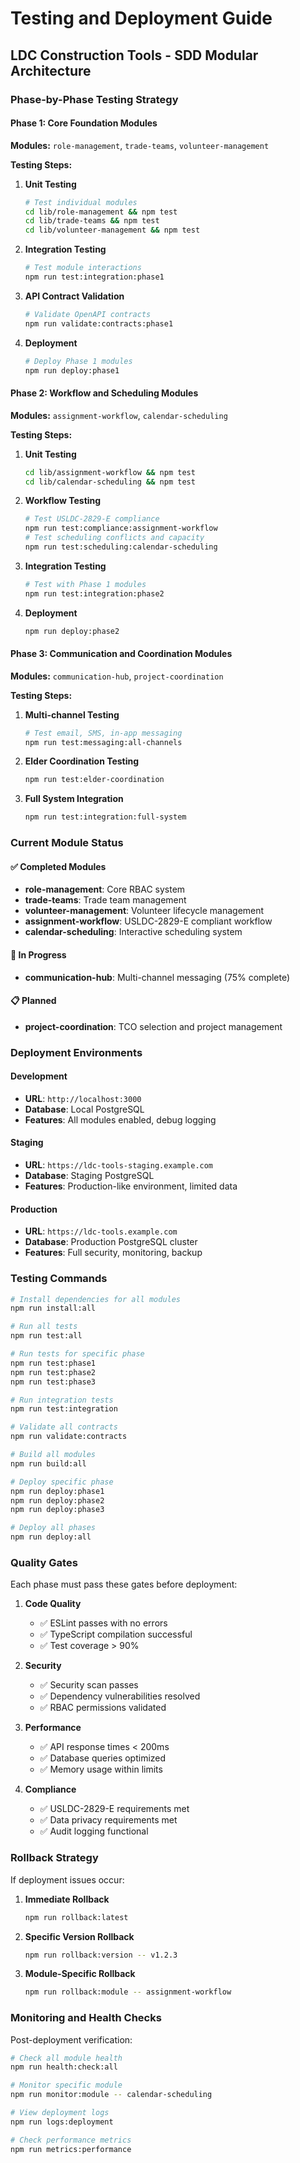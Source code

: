# Testing and Deployment Guide
## LDC Construction Tools - SDD Modular Architecture

### Phase-by-Phase Testing Strategy

#### Phase 1: Core Foundation Modules
**Modules:** `role-management`, `trade-teams`, `volunteer-management`

**Testing Steps:**
1. **Unit Testing**
   ```bash
   # Test individual modules
   cd lib/role-management && npm test
   cd lib/trade-teams && npm test
   cd lib/volunteer-management && npm test
   ```

2. **Integration Testing**
   ```bash
   # Test module interactions
   npm run test:integration:phase1
   ```

3. **API Contract Validation**
   ```bash
   # Validate OpenAPI contracts
   npm run validate:contracts:phase1
   ```

4. **Deployment**
   ```bash
   # Deploy Phase 1 modules
   npm run deploy:phase1
   ```

#### Phase 2: Workflow and Scheduling Modules
**Modules:** `assignment-workflow`, `calendar-scheduling`

**Testing Steps:**
1. **Unit Testing**
   ```bash
   cd lib/assignment-workflow && npm test
   cd lib/calendar-scheduling && npm test
   ```

2. **Workflow Testing**
   ```bash
   # Test USLDC-2829-E compliance
   npm run test:compliance:assignment-workflow
   # Test scheduling conflicts and capacity
   npm run test:scheduling:calendar-scheduling
   ```

3. **Integration Testing**
   ```bash
   # Test with Phase 1 modules
   npm run test:integration:phase2
   ```

4. **Deployment**
   ```bash
   npm run deploy:phase2
   ```

#### Phase 3: Communication and Coordination Modules
**Modules:** `communication-hub`, `project-coordination`

**Testing Steps:**
1. **Multi-channel Testing**
   ```bash
   # Test email, SMS, in-app messaging
   npm run test:messaging:all-channels
   ```

2. **Elder Coordination Testing**
   ```bash
   npm run test:elder-coordination
   ```

3. **Full System Integration**
   ```bash
   npm run test:integration:full-system
   ```

### Current Module Status

#### ✅ Completed Modules
- **role-management**: Core RBAC system
- **trade-teams**: Trade team management
- **volunteer-management**: Volunteer lifecycle management
- **assignment-workflow**: USLDC-2829-E compliant workflow
- **calendar-scheduling**: Interactive scheduling system

#### 🚧 In Progress
- **communication-hub**: Multi-channel messaging (75% complete)

#### 📋 Planned
- **project-coordination**: TCO selection and project management

### Deployment Environments

#### Development
- **URL**: `http://localhost:3000`
- **Database**: Local PostgreSQL
- **Features**: All modules enabled, debug logging

#### Staging
- **URL**: `https://ldc-tools-staging.example.com`
- **Database**: Staging PostgreSQL
- **Features**: Production-like environment, limited data

#### Production
- **URL**: `https://ldc-tools.example.com`
- **Database**: Production PostgreSQL cluster
- **Features**: Full security, monitoring, backup

### Testing Commands

```bash
# Install dependencies for all modules
npm run install:all

# Run all tests
npm run test:all

# Run tests for specific phase
npm run test:phase1
npm run test:phase2
npm run test:phase3

# Run integration tests
npm run test:integration

# Validate all contracts
npm run validate:contracts

# Build all modules
npm run build:all

# Deploy specific phase
npm run deploy:phase1
npm run deploy:phase2
npm run deploy:phase3

# Deploy all phases
npm run deploy:all
```

### Quality Gates

Each phase must pass these gates before deployment:

1. **Code Quality**
   - ✅ ESLint passes with no errors
   - ✅ TypeScript compilation successful
   - ✅ Test coverage > 90%

2. **Security**
   - ✅ Security scan passes
   - ✅ Dependency vulnerabilities resolved
   - ✅ RBAC permissions validated

3. **Performance**
   - ✅ API response times < 200ms
   - ✅ Database queries optimized
   - ✅ Memory usage within limits

4. **Compliance**
   - ✅ USLDC-2829-E requirements met
   - ✅ Data privacy requirements met
   - ✅ Audit logging functional

### Rollback Strategy

If deployment issues occur:

1. **Immediate Rollback**
   ```bash
   npm run rollback:latest
   ```

2. **Specific Version Rollback**
   ```bash
   npm run rollback:version -- v1.2.3
   ```

3. **Module-Specific Rollback**
   ```bash
   npm run rollback:module -- assignment-workflow
   ```

### Monitoring and Health Checks

Post-deployment verification:

```bash
# Check all module health
npm run health:check:all

# Monitor specific module
npm run monitor:module -- calendar-scheduling

# View deployment logs
npm run logs:deployment

# Check performance metrics
npm run metrics:performance
```

